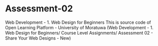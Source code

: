 # Assessment-02
Web Development - 1. Web Design for Beginners
This is source code of Open Learning Platform - University of Moratuwa (Web Development - 1. Web Design for Beginners/ Course Level Assignments/ Assessment 02 - Share Your Web Designs - New)
